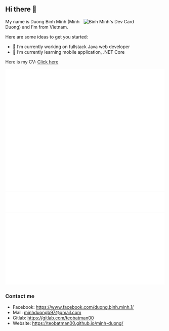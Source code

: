 ## Hi there 👋

<a href="https://app.daily.dev/minhduongb97" target="_blank">
  <img src="https://api.daily.dev/devcards/6f228cd3352c4095b7647e0dbd4073e0.png?r=0eg" width="256" align="right" alt="Bình Minh's Dev Card"/>
</a>

My name is Duong Binh Minh (Minh Duong) and I'm from Vietnam.

Here are some ideas to get you started:

- 🔭 I’m currently working on fullstack Java web developer
- 🌱 I’m currently learning mobile application, .NET Core

Here is my CV: [Click here](https://teobatman00.github.io/teobatman00/)

![Stats](/metrics.classic.svg)
![Notable](/metrics.plugin.notable.indepth.svg)
![Achievements](/metrics.plugin.achievements.compact.svg)

### Contact me
* Facebook: https://www.facebook.com/duong.binh.minh.1/
* Mail: minhduongb97@gmail.com
* Gitlab: https://gitlab.com/teobatman00
* Website: https://teobatman00.github.io/minh-duong/
